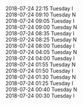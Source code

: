 2018-07-24 22:15 Tuesday  I  
2018-07-24 09:10 Tuesday  N  
2018-07-24 09:05 Tuesday  I  
2018-07-24 09:00 Tuesday  N  
2018-07-24 08:35 Tuesday  I  
2018-07-24 08:25 Tuesday  N  
2018-07-24 08:00 Tuesday  I  
2018-07-24 04:05 Tuesday  N  
2018-07-24 04:00 Tuesday  I  
2018-07-24 01:55 Tuesday  N  
2018-07-24 01:50 Tuesday  I  
2018-07-24 01:30 Tuesday  N  
2018-07-24 01:25 Tuesday  I  
2018-07-24 00:40 Tuesday  N  
2018-07-24 00:30 Tuesday  I  
